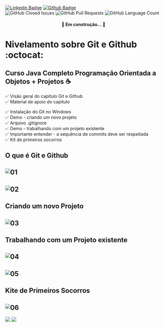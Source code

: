 [![Linkedin Badge](https://img.shields.io/badge/-LinkedIn-blue?style=flat-square&logo=Linkedin&logoColor=white&link=https://www.linkedin.com/in/prasempreweb/)](https://www.linkedin.com/in/prasempreweb/)
[![Github Badge](https://img.shields.io/badge/-Github-000?style=flat-square&logo=Github&logoColor=white&link=https://github.com/PraSempreWeb)](https://github.com/PraSempreWeb)  
<img alt="GitHub Closed Issues" src="https://img.shields.io/github/issues-closed/PraSempreWeb/Nivelamento-sobre-Git-Github" />
<img alt="GitHub Pull Requests" src="https://img.shields.io/github/issues-pr/PraSempreWeb/Nivelamento-sobre-Git-Github" />
<img alt="GitHub Language Count" src="https://img.shields.io/github/languages/count/PraSempreWeb/Nivelamento-sobre-Git-Github" />

<h4 align="center"> 
	🚧  Em construção...  🚧
</h4>


# Nivelamento sobre Git e Github    :octocat:
## Curso Java Completo Programação Orientada a Objetos + Projetos :coffee: 



:white_check_mark: Visão geral do capítulo Git e Github  
:white_check_mark: Material de apoio do capítulo  


:white_check_mark: Instalação do Git no Windows  
:white_check_mark: Demo - criando um novo projeto  
:white_check_mark: Arquivo .gitignore  
:white_check_mark: Demo - trabalhando com um projeto existente  
:white_check_mark: Importante entender - a sequência de commits deve ser respeitada  
:white_check_mark: Kit de primeiros socorros  


## O que é Git e Github   
![01](https://user-images.githubusercontent.com/77255300/109077256-99c98100-76da-11eb-8ee3-a18e2cd256ea.PNG)
----  

![02](https://user-images.githubusercontent.com/77255300/109077339-b82f7c80-76da-11eb-9e83-78b79c1c8328.PNG)
---  

## Criando um novo Projeto  
![03](https://user-images.githubusercontent.com/77255300/109077380-cc737980-76da-11eb-9824-2806a6df7879.PNG)
----  

## Trabalhando com um Projeto existente
![04](https://user-images.githubusercontent.com/77255300/109077433-e4e39400-76da-11eb-9b64-248c102508a9.PNG)
----  


![05](https://user-images.githubusercontent.com/77255300/109077457-ee6cfc00-76da-11eb-9c01-8668277fb09e.PNG)  
----  

## Kite de Primeiros Socorros
![06](https://user-images.githubusercontent.com/77255300/109077472-f9c02780-76da-11eb-8fad-648ed869f0b0.PNG)  
---  



<img src="https://img.shields.io/static/v1?label=Professor&message=Nélio Alces&color=blue&style=for-the-badge&logo="/>
<img src="https://img.shields.io/static/v1?label=Aluno&message=Cristiano Bonifácio&color=blue&style=for-the-badge&logo="/>



